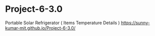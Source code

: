 # Project-6-3.0
Portable Solar Refrigerator ( Items Temperature Details )
https://sunny-kumar-mit.github.io/Project-6-3.0/
